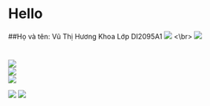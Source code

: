 # Hello 
##Họ và tên: Vũ Thị Hương Khoa
Lớp DI2095A1
![](https://github-stats-alpha.vercel.app/api?username={your-github-username})
 <\br>
![](https://user-images.githubusercontent.com/5713670/87202985-820dcb80-c2b6-11ea-9f56-7ec461c497c3.gif)

#
![](https://github-readme-stats.vercel.app/api?username=HuongKhoa&theme=default&hide_border=false&include_all_commits=false&count_private=false)<br/>
![](https://github-readme-streak-stats.herokuapp.com/?user=HuongKhoa&theme=default&hide_border=false)<br/>
![](https://github-readme-stats.vercel.app/api/top-langs/?username=HuongKhoa&theme=default&hide_border=false&include_all_commits=false&count_private=false&layout=compact)

![](https://raw.githubusercontent.com/SP-XD/SP-XD/main/images/hyperkitty.gif)
[![](https://visitcount.itsvg.in/api?id=HuongKhoa&icon=0&color=0)](https://visitcount.itsvg.in)
